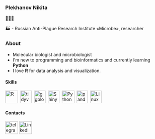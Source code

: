 ### Plekhanov Nikita

🧬🧫🌱

🏭 - Russian Anti-Plague Research Institute «Microbe», researcher

### About
- Molecular biologist and microbiologist
- I'm new to programming and bioinformatics and currently learning **Python**
- I love **R** for data analysis and visualization.

#### Skills
<img src="https://cdn.jsdelivr.net/gh/devicons/devicon@latest/icons/r/r-original.svg" title="R" width="40" height="40"/>&nbsp;
<img src="https://tidyverse.tidyverse.org/logo.png" title="tidyverse" width="36" height="40"/>&nbsp;
<img src="https://www.tidyverse.org/css/images/hex/ggplot2.png" title="ggplot2" width="36" height="40"/>&nbsp;
<img src="https://jeremymack-lu.github.io/shinyapps/images/shiny_hex.png" title="Shiny" width="36" height="40"/>&nbsp;
<img src="https://cdn.jsdelivr.net/gh/devicons/devicon@latest/icons/python/python-original.svg" title="Python" width="40" height="40"/>&nbsp;
<img src="https://cdn.jsdelivr.net/gh/devicons/devicon@latest/icons/pandas/pandas-original-wordmark.svg" title="pandas" width="35" height="40"/>&nbsp;
<img src="https://cdn.jsdelivr.net/gh/devicons/devicon@latest/icons/linux/linux-original.svg" title="Linux" width="36" height="40"/>&nbsp;

#### Contacts
[<img src="https://img.icons8.com/?size=100&id=63306&format=png&color=000000" title="Telegram" alt="telegram" width="40" height="40">](https://t.me/mscrr)
[<img src="https://img.icons8.com/?size=100&id=13930&format=png&color=000000" title="LinkedIn" alt="LinkedIn" width="40" height="40">](http://www.linkedin.com/in/nikita-plekhanov)



                  
                         




          
           


 

